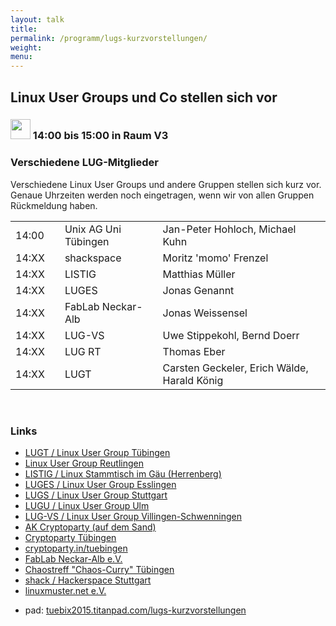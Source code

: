 ```yaml
---
layout: talk
title:
permalink: /programm/lugs-kurzvorstellungen/
weight: 
menu:
---
```

## Linux&nbsp;User&nbsp;Groups&nbsp;und&nbsp;Co&nbsp;stellen&nbsp;sich&nbsp;vor

### <img height = "32" src="../../images/lightning.svg"> 14:00 bis 15:00 in Raum V3

### Verschiedene LUG-Mitglieder

Verschiedene Linux User Groups und andere Gruppen stellen sich kurz vor.<br/>
Genaue Uhrzeiten werden noch eingetragen, wenn wir von allen Gruppen Rückmeldung haben.

<table>
<tr><td>14:00</td><td><a class="light"></a></td><td>Unix AG Uni Tübingen</td><td>Jan-Peter Hohloch, Michael Kuhn</td></tr>
<tr><td>14:XX</td><td><a class="light"></a></td><td>shackspace</td><td>Moritz 'momo' Frenzel</td></tr>
<tr><td>14:XX</td><td><a class="light"></a></td><td>LISTIG</td><td>Matthias Müller</td></tr>
<tr><td>14:XX</td><td><a class="light"></a></td><td>LUGES</td><td>Jonas Genannt</td></tr>
<tr><td>14:XX</td><td><a class="light"></a></td><td>FabLab Neckar-Alb</td><td>Jonas Weissensel</td></tr>
<tr><td>14:XX</td><td><a class="light"></a></td><td>LUG-VS</td><td>Uwe Stippekohl, Bernd Doerr</td></tr>
<tr><td>14:XX</td><td><a class="light"></a></td><td>LUG RT</td><td>Thomas Eber</td></tr>
<tr><td>14:XX</td><td><a class="light"></a></td><td>LUGT</td><td>Carsten Geckeler, Erich Wälde, Harald König</td></tr>
</table>

<br/>

### Links

* <a href="http://tuebingen.linux.de" target="_blank">LUGT / Linux User Group Tübingen</a>
* <a href="http://www.lug-reutlingen.de" target="_blank">Linux User Group Reutlingen</a>
* <a href="http://www.listig.org" target="_blank">LISTIG / Linux Stammtisch im Gäu (Herrenberg)</a>
* <a href="http://www.lisas.de" target="_blank">LUGES / Linux User Group Esslingen</a>
* <a href="http://www.lug-s.org" target="_blank">LUGS / Linux User Group Stuttgart</a>
* <a href="http://www.lugulm.de" target="_blank">LUGU / Linux User Group Ulm</a>
* <a href="http://www.lug-vs.org" target="_blank">LUG-VS / Linux User Group Villingen-Schwenningen</a>
* <a href="https://www.fsi.uni-tuebingen.de/mailman/listinfo/crypto" target="_blank">AK Cryptoparty (auf dem Sand)</a>
* <a href="http://www.cryptoparty-tuebingen.de" target="_blank">Cryptoparty Tübingen</a>
* <a href="http://www.cryptoparty.in/tuebingen" target="_blank">cryptoparty.in/tuebingen</a>
* <a href="http://www.fablab-neckar-alb.org" target="_blank">FabLab Neckar-Alb e.V.</a>
* <a href="http://www.chaostreff-tuebingen.de" target="_blank">Chaostreff "Chaos-Curry" Tübingen</a>
* <a href="http://www.shackspace.de" target="_blank">shack / Hackerspace Stuttgart</a>
* <a href="http://www.linuxmuster.net" target="_blank">linuxmuster.net e.V.</a>
- pad: <a href="https://tuebix2015.titanpad.com/lugs-kurzvorstellungen" target="_blank">tuebix2015.titanpad.com/lugs-kurzvorstellungen</a>
